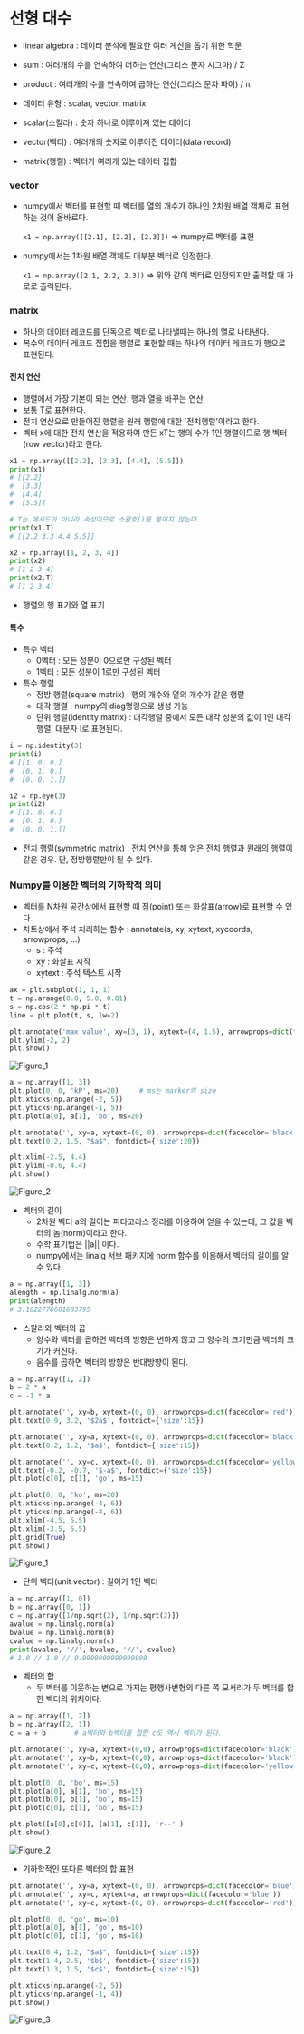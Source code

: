 # 선형 대수

- linear algebra : 데이터 분석에 필요한 여러 계산을 돕기 위한 학문



- sum : 여러개의 수를 연속하여 더하는 연산(그리스 문자 시그마) / Σ
- product : 여러개의 수를 연속하여 곱하는 연산(그리스 문자 파이) / π



- 데이터 유형 : scalar, vector, matrix
- scalar(스칼라) : 숫자 하나로 이루어져 있는 데이터
- vector(벡터) : 여러개의 숫자로 이루어진 데이터(data record)
- matrix(행렬) : 벡터가 여러개 있는 데이터 집합



### vector

- numpy에서 벡터를 표현할 때 벡터를 열의 개수가 하나인 2차원 배열 객체로 표현하는 것이 올바르다.

  `x1 = np.array([[2.1], [2.2], [2.3]])` => numpy로 벡터를 표현

- numpy에서는 1차원 배열 객체도 대부분 벡터로 인정한다.

  `x1 = np.array([2.1, 2.2, 2.3])`	=> 위와 같이 벡터로 인정되지만 출력할 때 가로로 출력된다.



### matrix

- 하나의 데이터 레코드를 단독으로 벡터로 나타낼때는 하나의 열로 나타낸다.
- 복수의 데이터 레코드 집합을 행렬로 표현할 때는 하나의 데이터 레코드가 행으로 표현된다.



#### 전치 연산

- 행렬에서 가장 기본이 되는 연산. 행과 열을 바꾸는 연산
- 보통 T로 표현한다.
- 전치 연산으로 만들어진 행렬을 원래 행렬에 대한 '전치행렬'이라고 한다.
- 벡터 x에 대한 전치 연산을 적용하여 만든 xT는 행의 수가 1인 행렬이므로 행 벡터(row vector)라고 한다.

``` python
x1 = np.array([[2.2], [3.3], [4.4], [5.5]])
print(x1)
# [[2.2]
#  [3.3]
#  [4.4]
#  [5.5]]

# T는 메서드가 아니라 속성이므로 소괄호()를 붙이지 않는다.
print(x1.T)
# [[2.2 3.3 4.4 5.5]]

x2 = np.array([1, 2, 3, 4])
print(x2)
# [1 2 3 4]
print(x2.T)
# [1 2 3 4]
```



- 행렬의 행 표기와 열 표기



#### 특수

- 특수 벡터
  - 0벡터 : 모든 성분이 0으로만 구성된 벡터
  - 1벡터 : 모든 성분이 1로만 구성된 벡터
- 특수 행렬
  - 정방 행렬(square matrix) : 행의 개수와 열의 개수가 같은 행렬
  - 대각 행렬 : numpy의 diag명령으로 생성 가능
  - 단위 행렬(identity matrix) : 대각행렬 중에서 모든 대각 성분의 값이 1인 대각행렬, 대문자 I로 표현된다.

```python
i = np.identity(3)
print(i)
# [[1. 0. 0.]
#  [0. 1. 0.]
#  [0. 0. 1.]]

i2 = np.eye(3)
print(i2)
# [[1. 0. 0.]
#  [0. 1. 0.]
#  [0. 0. 1.]]
```

- 전치 행렬(symmetric matrix) : 전치 연산을 통해 얻은 전치 행렬과 원래의 행렬이 같은 경우. 단, 정방행렬만이 될 수 있다.



### Numpy를 이용한 벡터의 기하학적 의미

- 벡터를 N차원 공간상에서 표현할 때 점(point) 또는 화살표(arrow)로 표현할 수 있다.
- 차트상에서 주석 처리하는 함수 : annotate(s, xy, xytext, xycoords, arrowprops, ...)
  - s : 주석
  - xy : 화살표 시작
  - xytext : 주석 텍스트 시작

``` python
ax = plt.subplot(1, 1, 1)
t = np.arange(0.0, 5.0, 0.01)
s = np.cos(2 * np.pi * t)
line = plt.plot(t, s, lw=2)

plt.annotate('max value', xy=(3, 1), xytext=(4, 1.5), arrowprops=dict(facecolor='red'))
plt.ylim(-2, 2)
plt.show()
```

![Figure_1](https://user-images.githubusercontent.com/58559786/86508744-6b322980-be1d-11ea-84eb-dea74e0c7f66.png)

``` python
a = np.array([1, 3])
plt.plot(0, 0, 'kP', ms=20)		# ms는 marker의 size
plt.xticks(np.arange(-2, 5))
plt.yticks(np.arange(-1, 5))
plt.plot(a[0], a[1], 'bo', ms=20)

plt.annotate('', xy=a, xytext=(0, 0), arrowprops=dict(facecolor='black'))
plt.text(0.2, 1.5, "$a$", fontdict={'size':20})

plt.xlim(-2.5, 4.4)
plt.ylim(-0.6, 4.4)
plt.show()
```

![Figure_2](https://user-images.githubusercontent.com/58559786/86508771-a7658a00-be1d-11ea-9450-17f301fd4bf2.png)

- 벡터의 길이
  - 2차원 벡터 a의 길이는 피타고라스 정리를 이용하여 얻을 수 있는데, 그 값을 벡터의 놈(norm)이라고 한다.
  - 수학 표기법은 ||a|| 이다.
  - numpy에서는 linalg 서브 패키지에 norm 함수를 이용해서 벡터의 길이를 알 수 있다.

``` python
a = np.array([1, 3])
alength = np.linalg.norm(a)
print(alength)
# 3.1622776601683795
```



- 스칼라와 벡터의 곱
  - 양수와 벡터를 곱하면 벡터의 방향은 변하지 않고 그 양수의 크기만큼 벡터의 크기가 커진다.
  - 음수를 곱하면 벡터의 방향은 반대방향이 된다.

``` PYTHON
a = np.array([1, 2])
b = 2 * a
c = -1 * a

plt.annotate('', xy=b, xytext=(0, 0), arrowprops=dict(facecolor='red'))
plt.text(0.9, 3.2, '$2a$', fontdict={'size':15})

plt.annotate('', xy=a, xytext=(0, 0), arrowprops=dict(facecolor='black'))
plt.text(0.2, 1.2, '$a$', fontdict={'size':15})

plt.annotate('', xy=c, xytext=(0, 0), arrowprops=dict(facecolor='yellow'))
plt.text(-0.2, -0.7, '$-a$', fontdict={'size':15})
plt.plot(c[0], c[1], 'go', ms=15)

plt.plot(0, 0, 'ko', ms=20)
plt.xticks(np.arange(-4, 6))
plt.yticks(np.arange(-4, 6))
plt.xlim(-4.5, 5.5)
plt.xlim(-3.5, 5.5)
plt.grid(True)
plt.show()
```

![Figure_1](https://user-images.githubusercontent.com/58559786/86514212-b2371380-be4b-11ea-9e43-0ea79e505010.png)

- 단위 벡터(unit vector) : 길이가 1인 벡터

``` python
a = np.array([1, 0])
b = np.array([0, 1])
c = np.array([1/np.sqrt(2), 1/np.sqrt(2)])
avalue = np.linalg.norm(a)
bvalue = np.linalg.norm(b)
cvalue = np.linalg.norm(c)
print(avalue, '//', bvalue, '//', cvalue)
# 1.0 // 1.0 // 0.9999999999999999
```



- 벡터의 합
  - 두 벡터를 이웃하는 변으로 가지는 평행사변형의 다른 쪽 모서리가 두 벡터를 합한 벡터의 위치이다.

``` python
a = np.array([1, 2])
b = np.array([2, 1])
c = a + b		# a벡터와 b벡터를 합한 c도 역시 벡터가 된다.

plt.annotate('', xy=a, xytext=(0,0), arrowprops=dict(facecolor='black'))
plt.annotate('', xy=b, xytext=(0,0), arrowprops=dict(facecolor='black'))
plt.annotate('', xy=c, xytext=(0,0), arrowprops=dict(facecolor='yellow'))

plt.plot(0, 0, 'bo', ms=15)
plt.plot(a[0], a[1], 'bo', ms=15)
plt.plot(b[0], b[1], 'bo', ms=15)
plt.plot(c[0], c[1], 'bo', ms=15)

plt.plot([a[0],c[0]], [a[1], c[1]], 'r--' )
plt.show()
```

![Figure_2](https://user-images.githubusercontent.com/58559786/86514261-32f60f80-be4c-11ea-9a7e-2ebe4afd21bf.png)



- 기하학적인 또다른 벡터의 합 표현

``` python
plt.annotate('', xy=a, xytext=(0, 0), arrowprops=dict(facecolor='blue'))
plt.annotate('', xy=c, xytext=a, arrowprops=dict(facecolor='blue'))
plt.annotate('', xy=c, xytext=(0, 0), arrowprops=dict(facecolor='red'))

plt.plot(0, 0, 'go', ms=10)
plt.plot(a[0], a[1], 'go', ms=10)
plt.plot(c[0], c[1], 'go', ms=10)

plt.text(0.4, 1.2, "$a$", fontdict={'size':15})
plt.text(1.4, 2.5, '$b$', fontdict={'size':15})
plt.text(1.3, 1.5, '$c$', fontdict={'size':15})

plt.xticks(np.arange(-2, 5))
plt.yticks(np.arange(-1, 4))
plt.show()
```

![Figure_3](https://user-images.githubusercontent.com/58559786/86514298-836d6d00-be4c-11ea-809f-3edab9f79b46.png)













